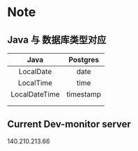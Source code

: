 # Note

## Java 与 数据库类型对应

|     Java      | Postgres  |
|:-------------:|:---------:|
|   LocalDate   |   date    |
|   LocalTime   |   time    |
| LocalDateTime | timestamp |
|               |           |
|               |           |



## Current Dev-monitor server
140.210.213.66
